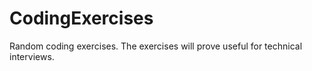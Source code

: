 # CodingExercises

Random coding exercises. The exercises will prove useful for technical interviews. 
